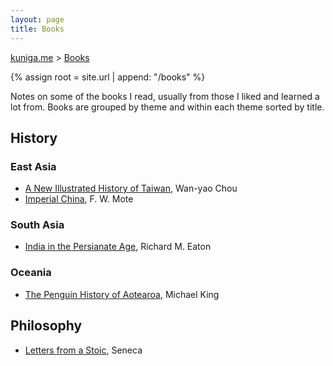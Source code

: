 ```yaml
---
layout: page
title: Books
---
```


<p>
  <a href="{{ site.url }}">kuniga.me</a> > <a href="{{ site.url }}/books">Books</a>
</p>

{% assign root = site.url | append: "/books" %}

Notes on some of the books I read, usually from those I liked and learned a lot from. Books are grouped by theme and within each theme sorted by title.

## History

### East Asia

* [A New Illustrated History of Taiwan]({{site.url}}/books/a-new-illustrated-history-of-taiwan), Wan-yao Chou
* [Imperial China]({{site.url}}/books/imperial-china), F. W. Mote

### South Asia

* [India in the Persianate Age]({{site.url}}/books/india-in-the-persianate-age.html), Richard M. Eaton

### Oceania

* [The Penguin History of Aotearoa]({{site.url}}/books/the-penguin-history-of-aotearoa.html), Michael King

## Philosophy

* [Letters from a Stoic]({{site.url}}/books/letters-from-a-stoic.html), Seneca
